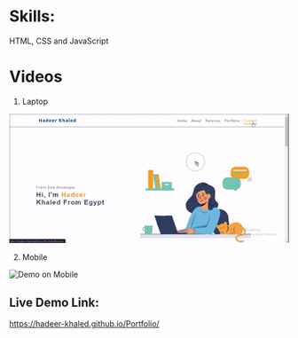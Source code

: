 # Skills: 
HTML, CSS and JavaScript
# Videos
1. Laptop

![Demo on Laptop](vid_1.gif)

2. Mobile

![Demo on Mobile](vid_2.gif)

##  Live Demo Link: 
https://hadeer-khaled.github.io/Portfolio/